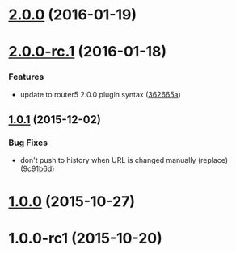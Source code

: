 <a name="2.0.0"></a>
# [2.0.0](https://github.com/router5/router5-history/compare/v2.0.0-rc.1...v2.0.0) (2016-01-19)




<a name="2.0.0-rc.1"></a>
# [2.0.0-rc.1](https://github.com/router5/router5-history/compare/v1.0.1...v2.0.0-rc.1) (2016-01-18)


### Features

* update to router5 2.0.0 plugin syntax ([362665a](https://github.com/router5/router5-history/commit/362665a))



<a name="1.0.1"></a>
## [1.0.1](https://github.com/router5/router5-history/compare/v1.0.0...v1.0.1) (2015-12-02)


### Bug Fixes

* don't push to history when URL is changed manually (replace) ([9c91b6d](https://github.com/router5/router5-history/commit/9c91b6d))



<a name="1.0.0"></a>
# [1.0.0](https://github.com/router5/router5-history/compare/v1.0.0-rc1...v1.0.0) (2015-10-27)




<a name="1.0.0-rc1"></a>
# 1.0.0-rc1 (2015-10-20)





